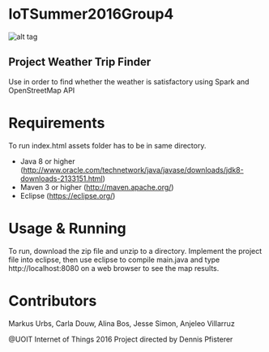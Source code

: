 

# IoTSummer2016Group4

![alt tag](http://i.imgur.com/rkejgax.png)

## Project Weather Trip Finder

Use in order to find whether the weather is satisfactory using Spark and OpenStreetMap API

Requirements
======
To run index.html assets folder has to be in same directory.

* Java 8 or higher (<http://www.oracle.com/technetwork/java/javase/downloads/jdk8-downloads-2133151.html>)
* Maven 3 or higher (<http://maven.apache.org/>)
* Eclipse (<https://eclipse.org/>)

Usage & Running
======
To run, download the zip file and unzip to a directory. Implement the project file into eclipse, then use eclipse to compile main.java and type http://localhost:8080 on a web browser to see the map results.

Contributors
======
Markus Urbs, Carla Douw, Alina Bos, Jesse Simon, Anjeleo Villarruz

@UOIT Internet of Things 2016 Project directed by Dennis Pfisterer
